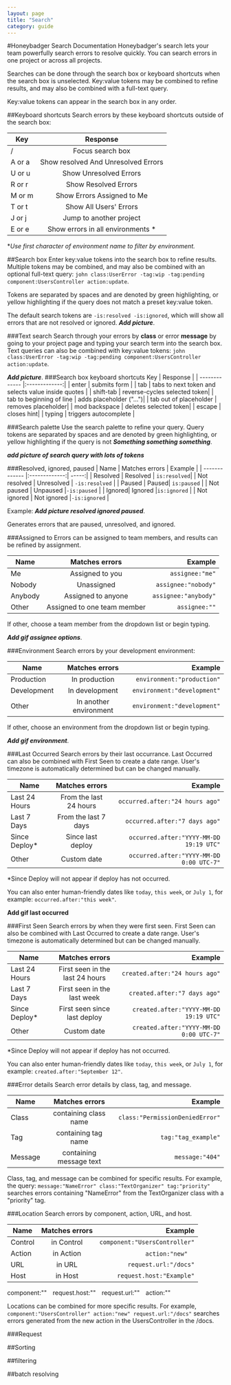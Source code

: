 ```yaml
---
layout: page
title: "Search"
category: guide
---
```


#Honeybadger Search Documentation
Honeybadger's search lets your team powerfully search errors to resolve quickly. You can search errors in one project or across all projects. 

Searches can be done through the search box or keyboard shortcuts when the search box is unselected. Key:value tokens may be combined to refine results, and may also be combined with a full-text query. 

Key:value tokens can appear in the search box in any order. 

##Keyboard shortcuts
Search errors by these keyboard shortcuts outside of the search box: 

| Key      | Response  |
| ------------- |:-------------:| 
| / | Focus search box | 
| A or a | Show resolved And Unresolved Errors| 
| U or u | Show Unresolved Errors|
| R or r | Show Resolved Errors| 
| M or m	| Show Errors Assigned to Me|
| T or t|	Show All Users' Errors|
| J or j | Jump to another project | 
| E or e | Show errors in all environments *| 
**Use first character of environment name to filter by environment.*

##Search box
Enter key:value tokens into the search box to refine results. Multiple tokens may be combined, and may also be combined with an optional full-text query: `john class:UserError -tag:wip -tag:pending component:UsersController action:update`.

Tokens are separated by spaces and are denoted by green highlighting, or yellow highlighting if the query does not match a preset key:value token. 

The default search tokens are `-is:resolved -is:ignored`, which will show all errors that are not resolved or ignored. 
***Add picture***.

###Text search
Search through your errors by **class** or error **message** by going to your project page and typing your search term into the search box. Text queries can also be combined with key:value tokens: 
`john class:UserError -tag:wip -tag:pending component:UsersController action:update`.

***Add picture***.
###Search box keyboard shortcuts
 Key      | Response  |
| ------------- |:-------------:| 
| enter | submits form |
| tab | tabs to next token and selects value inside quotes | 
| shift-tab | reverse-cycles selected token| 
| tab to beginning of line | adds placeholder ("...")| 
| tab out of placeholder | removes placeholder|
| mod backspace | deletes selected token| 
| escape | closes hint| 
| typing | triggers autocomplete |

###Search palette 
Use the search palette to refine your query. Query tokens are separated by spaces and are denoted by green highlighting, or yellow highlighting if the query is not ***Something something something***. 

***add picture of search query with lots of tokens***

###Resolved, ignored, paused
| Name       | Matches errors   | Example  |
| ------------- |:-------------:| -----:|
| Resolved | Resolved | `is:resolved`| 
| Not resolved | Unresolved | `-is:resolved` |
| Paused | Paused| `is:paused` |
| Not paused | Unpaused  |`-is:paused` |
| Ignored| Ignored  |`is:ignored` |
| Not ignored | Not ignored  |`-is:ignored` |

Example: 
***Add picture resolved ignored paused***.

Generates errors that are paused, unresolved, and ignored. 

###Assigned to
Errors can be assigned to team members, and results can be refined by assignment.

| Name       | Matches errors   | Example  |
| ------------- |:-------------:| -----:|
| Me | Assigned to you | `assignee:"me"`| 
| Nobody | Unassigned | `assignee:"nobody"` |
| Anybody | Assigned to anyone| `assignee:"anybody"` |
| Other | Assigned to one team member |`assignee:""` |

If other, choose a team member from the dropdown list or begin typing.

***Add gif assignee options***.

###Environment
Search errors by your development environment:

| Name       | Matches errors   | Example  |
| ------------- |:-------------:| -----:|
| Production | In production | `environment:"production"`| 
| Development| In development | `environment:"development"` |
| Other | In another environment | `environment:"development"` |


If other, choose an environment from the dropdown list or begin typing.

***Add gif environment***.

###Last Occurred
Search errors by their last occurrance. Last Occurred can also be combined with First Seen to create a date range. User's timezone is automatically determined but can be changed manually. 

| Name       | Matches errors   | Example  |
| ------------- |:-------------:| -----:|
| Last 24 Hours | From the last 24 hours | `occurred.after:"24 hours ago"`|
| Last 7 Days| From the last 7 days | `occurred.after:"7 days ago"` |
| Since Deploy* | Since last deploy | `occurred.after:"YYYY-MM-DD 19:19 UTC"` |
| Other | Custom date | `occurred.after:"YYYY-MM-DD 0:00 UTC-7"` |

*Since Deploy will not appear if deploy has not occurred.

You can also enter human-friendly dates like `today`, `this week`, or `July 1`, for example: `occurred.after:"this week"`. 

**Add gif last occurred**


###First Seen
Search errors by when they were first seen. First Seen can also be combined with Last Occurred to create a date range. User's timezone is automatically determined but can be changed manually. 

| Name       | Matches errors   | Example  |
| ------------- |:-------------:| -----:|
| Last 24 Hours | First seen in the last 24 hours | `created.after:"24 hours ago"`| 
| Last 7 Days| First seen in the last week | `created.after:"7 days ago"` |
| Since Deploy* | First seen since last deploy | `created.after:"YYYY-MM-DD 19:19 UTC"` |
| Other | Custom date | `created.after:"YYYY-MM-DD 0:00 UTC-7"` |
*Since Deploy will not appear if deploy has not occurred.


You can also enter human-friendly dates like `today`, `this week`, or `July 1`, for example: `created.after:"September 12"`.

###Error details
Search error details by class, tag, and message. 

 Name       | Matches errors   | Example  |
| ------------- |:-------------:| -----:|
| Class | containing class name | `class:"PermissionDeniedError"`| 
| Tag| containing tag name | `tag:"tag_example"` |
| Message | containing message text | `message:"404"` |

Class, tag, and message can be combined for specific results. For example, the query: `message:"NameError" class:"TextOrganizer" tag:"priority"` searches errors containing "NameError" from the TextOrganizer class with a "priority" tag. 

###Location
Search errors by component, action, URL, and host.  

 Name       | Matches errors   | Example  |
| ------------- |:-------------:| -----:|
| Control | in Control | `component:"UsersController"`| 
| Action| in Action | `action:"new"`  |
| URL | in URL | `request.url:"/docs"` |
| Host | in Host | `request.host:"Example"` |

component:"" request.host:"" request.url:"" action:"" 

Locations can be combined for more specific results. For example, `component:"UsersController" action:"new" request.url:"/docs"` searches errors generated from the new action in the UsersController in the /docs.

###Request


##Sorting

##filtering

##batch resolving


